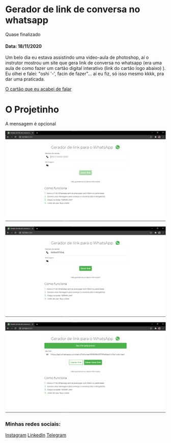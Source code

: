 # Gerador de link de conversa no whatsapp
Quase finalizado

#### Data: 18/11/2020

Um belo dia eu estava assistindo uma video-aula de photoshop, aí o instrutor mostrou um site que gera link de conversa no whatsapp (era uma aula de como fazer um cartão digital interativo (link do cartão logo abaixo) ). Eu olhei e falei: "oshi '-', facin  de fazer"... aí eu fiz, só isso mesmo kkkk, pra dar uma praticada.

[O cartão que eu acabei de falar](https://drive.google.com/file/d/1HUQOxFwa_9pkn3VvrkYlpwRtZj_UdABV/view?usp=sharing)

# O Projetinho

A mensagem é opcional

![Visão principal](./main.png)

![Inserindo um número](./number.png)

![Link Gerado](./link.png)

### Minhas redes sociais:

[Instagram](https://www.instagram.com/felipeoli7eira/)
[LinkedIn](https://www.linkedin.com/in/felipeoli7eira/)
[Telegram](https://t.me/felipeOli7eira_t)